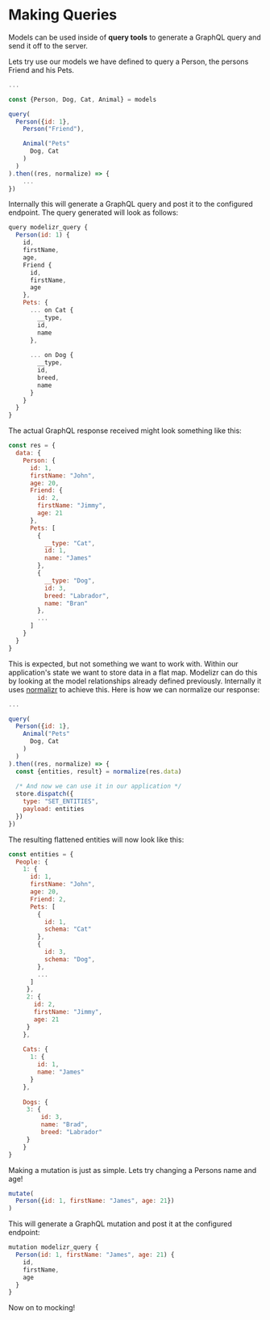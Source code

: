 # Making Queries

Models can be used inside of **query tools** to generate a GraphQL query and send it off to the server.

Lets try use our models we have defined to query a Person, the persons Friend and his Pets.

```javascript
...

const {Person, Dog, Cat, Animal} = models

query(
  Person({id: 1},
    Person("Friend"),

    Animal("Pets"
      Dog, Cat
    )
  )
).then((res, normalize) => {
	...
})
```

Internally this will generate a GraphQL query and post it to the configured endpoint. The query generated will look as follows:

```javascript
query modelizr_query {
  Person(id: 1) {
    id,
    firstName,
    age,
    Friend {
      id,
      firstName,
      age
    },
    Pets: {
      ... on Cat {
        __type,
        id,
        name
      },
      
      ... on Dog {
        __type,
        id,
        breed,
        name
      }
    }
  }
}
```

The actual GraphQL response received might look something like this:

```javascript
const res = {
  data: {
    Person: {
      id: 1,
      firstName: "John",
      age: 20,
      Friend: {
        id: 2,
        firstName: "Jimmy",
        age: 21
      },
      Pets: [
        {
          __type: "Cat",
          id: 1,
          name: "James"
        },
        {
          __type: "Dog",
          id: 3,
          breed: "Labrador",
          name: "Bran"
        },
        ...
      ]
    }
  }
}
```

This is expected, but not something we want to work with. Within our application's state we want to store data in a flat map. Modelizr can do this by 
looking at the model relationships already defined previously. Internally it uses [normalizr](https://github.com/paularmstrong/normalizr) to achieve this. 
Here is how we can normalize our response:

```javascript
...

query(
  Person({id: 1},
    Animal("Pets"
      Dog, Cat
    )
  )
).then((res, normalize) => {
  const {entities, result} = normalize(res.data)
	
  /* And now we can use it in our application */
  store.dispatch({
    type: "SET_ENTITIES",
    payload: entities
  })
})
```

The resulting flattened entities will now look like this:

```javascript
const entities = {
  People: {
    1: {
      id: 1,
      firstName: "John",
      age: 20,
      Friend: 2,
      Pets: [
        { 
          id: 1,
          schema: "Cat"
        },
        {
          id: 3,
          schema: "Dog",
        },
        ...
      ]
     },
     2: {
       id: 2,
       firstName: "Jimmy",
       age: 21
     }
	},
	
	Cats: {
  	  1: {
  	    id: 1,
  	    name: "James"
  	  }
	},
	
	Dogs: {
     3: {
     	 id: 3,
     	 name: "Brad",
     	 breed: "Labrador"
     } 
	}
}
```

Making a mutation is just as simple. Lets try changing a Persons name and age!

```javascript
mutate(
  Person({id: 1, firstName: "James", age: 21})
)
```

This will generate a GraphQL mutation and post it at the configured endpoint:

```javascript
mutation modelizr_query {
  Person(id: 1, firstName: "James", age: 21) {
    id,
    firstName,
    age
  }
}
```

Now on to mocking!